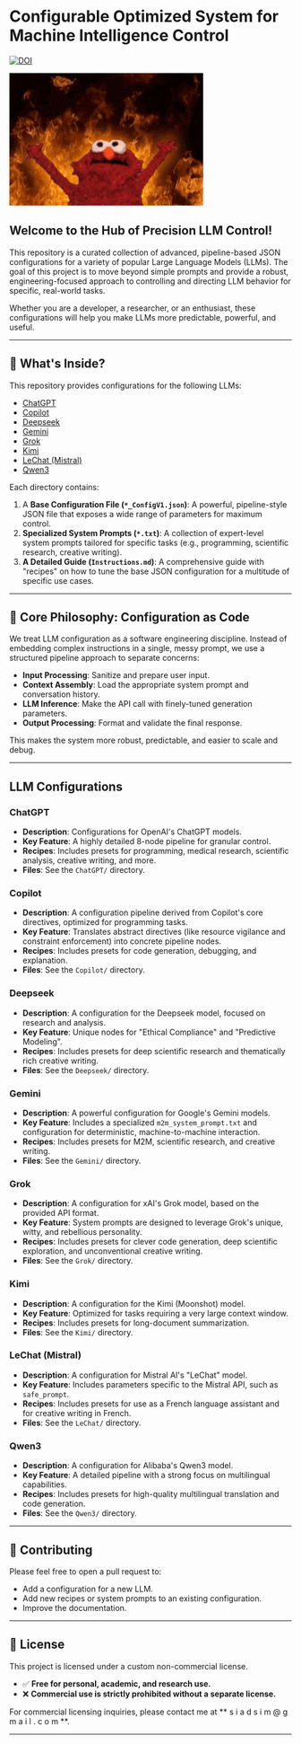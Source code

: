 #  Configurable Optimized System for Machine Intelligence Control 
[![DOI](https://zenodo.org/badge/DOI/10.5281/zenodo.16730044.svg)](https://doi.org/10.5281/zenodo.16730044)

![AI Banner GIF](./imgs/pwr.gif)

## Welcome to the Hub of Precision LLM Control!

This repository is a curated collection of advanced, pipeline-based JSON configurations for a variety of popular Large Language Models (LLMs). The goal of this project is to move beyond simple prompts and provide a robust, engineering-focused approach to controlling and directing LLM behavior for specific, real-world tasks.

Whether you are a developer, a researcher, or an enthusiast, these configurations will help you make LLMs more predictable, powerful, and useful.

---

## 🚀 What's Inside?

This repository provides configurations for the following LLMs:

-   [ChatGPT](#chatgpt)
-   [Copilot](#copilot)
-   [Deepseek](#deepseek)
-   [Gemini](#gemini)
-   [Grok](#grok)
-   [Kimi](#kimi)
-   [LeChat (Mistral)](#lechat-mistral)
-   [Qwen3](#qwen3)

Each directory contains:
1.  A **Base Configuration File (`*_ConfigV1.json`)**: A powerful, pipeline-style JSON file that exposes a wide range of parameters for maximum control.
2.  **Specialized System Prompts (`*.txt`)**: A collection of expert-level system prompts tailored for specific tasks (e.g., programming, scientific research, creative writing).
3.  **A Detailed Guide (`Instructions.md`)**: A comprehensive guide with "recipes" on how to tune the base JSON configuration for a multitude of specific use cases.

---

## 🔧 Core Philosophy: Configuration as Code

We treat LLM configuration as a software engineering discipline. Instead of embedding complex instructions in a single, messy prompt, we use a structured pipeline approach to separate concerns:

-   **Input Processing**: Sanitize and prepare user input.
-   **Context Assembly**: Load the appropriate system prompt and conversation history.
-   **LLM Inference**: Make the API call with finely-tuned generation parameters.
-   **Output Processing**: Format and validate the final response.

This makes the system more robust, predictable, and easier to scale and debug.

---

## LLM Configurations

### ChatGPT
-   **Description**: Configurations for OpenAI's ChatGPT models.
-   **Key Feature**: A highly detailed 8-node pipeline for granular control.
-   **Recipes**: Includes presets for programming, medical research, scientific analysis, creative writing, and more.
-   **Files**: See the `ChatGPT/` directory.

### Copilot
-   **Description**: A configuration pipeline derived from Copilot's core directives, optimized for programming tasks.
-   **Key Feature**: Translates abstract directives (like resource vigilance and constraint enforcement) into concrete pipeline nodes.
-   **Recipes**: Includes presets for code generation, debugging, and explanation.
-   **Files**: See the `Copilot/` directory.

### Deepseek
-   **Description**: A configuration for the Deepseek model, focused on research and analysis.
-   **Key Feature**: Unique nodes for "Ethical Compliance" and "Predictive Modeling".
-   **Recipes**: Includes presets for deep scientific research and thematically rich creative writing.
-   **Files**: See the `Deepseek/` directory.

### Gemini
-   **Description**: A powerful configuration for Google's Gemini models.
-   **Key Feature**: Includes a specialized `m2m_system_prompt.txt` and configuration for deterministic, machine-to-machine interaction.
-   **Recipes**: Includes presets for M2M, scientific research, and creative writing.
-   **Files**: See the `Gemini/` directory.

### Grok
-   **Description**: A configuration for xAI's Grok model, based on the provided API format.
-   **Key Feature**: System prompts are designed to leverage Grok's unique, witty, and rebellious personality.
-   **Recipes**: Includes presets for clever code generation, deep scientific exploration, and unconventional creative writing.
-   **Files**: See the `Grok/` directory.

### Kimi
-   **Description**: A configuration for the Kimi (Moonshot) model.
-   **Key Feature**: Optimized for tasks requiring a very large context window.
-   **Recipes**: Includes presets for long-document summarization.
-   **Files**: See the `Kimi/` directory.

### LeChat (Mistral)
-   **Description**: A configuration for Mistral AI's "LeChat" model.
-   **Key Feature**: Includes parameters specific to the Mistral API, such as `safe_prompt`.
-   **Recipes**: Includes presets for use as a French language assistant and for creative writing in French.
-   **Files**: See the `LeChat/` directory.

### Qwen3
-   **Description**: A configuration for Alibaba's Qwen3 model.
-   **Key Feature**: A detailed pipeline with a strong focus on multilingual capabilities.
-   **Recipes**: Includes presets for high-quality multilingual translation and code generation.
-   **Files**: See the `Qwen3/` directory.

---

## 🤝 Contributing

 Please feel free to open a pull request to:
-   Add a configuration for a new LLM.
-   Add new recipes or system prompts to an existing configuration.
-   Improve the documentation.

---

## 📜 License

This project is licensed under a custom non-commercial license.

* ✅ **Free for personal, academic, and research use.**
* ❌ **Commercial use is strictly prohibited without a separate license.**

For commercial licensing inquiries, please contact me at ** s i a d s i m @ g m a i l . c o m  **.

---

